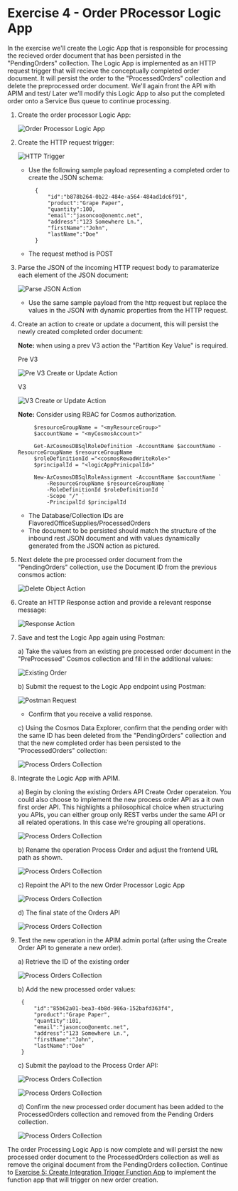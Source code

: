 # Exercise 4 - Order PRocessor Logic App

In the exercise we'll create the Logic App that is responsible for processing the recieved order document that has been persisted in the "PendingOrders" collection.  The Logic App is implemented as an HTTP request trigger that will recieve the conceptually completed order document.  It will persist the order to the "ProcessedOrders" collection and delete the preprocessed order document.  We'll again front the API with APIM and test/ Later we'll modify this Logic App to also put the completed order onto a Service Bus queue to continue processing.

1) Create the order processor Logic App:

    ![Order Processor Logic App](./media/ex4/la2_op.png)

2) Create the HTTP request trigger:

    ![HTTP Trigger](./media/ex4/la2_op_httpreq.png)

    - Use the following sample payload representing a completed order to create the JSON schema:

            {
                "id":"b878b264-0b22-484e-a564-484ad1dc6f91",
                "product":"Grape Paper",
                "quantity":100,
                "email":"jasoncoo@onemtc.net",
                "address":"123 Somewhere Ln.",
                "firstName":"John",
                "lastName":"Doe"
            }

        
    - The request method is POST

3) Parse the JSON of the incoming HTTP request body to paramaterize each element of the JSON document:

    ![Parse JSON Action](./media/ex4/la2_op_pjson.png)

    - Use the same sample payload from the http request but replace the values in the JSON with dynamic properties from the HTTP request.

4) Create an action to create or update a document, this will persist the newly created completed order document:

    **Note:** when using a prev V3 action the "Partition Key Value" is required.

    Pre V3

    ![Pre V3 Create or Update Action](./media/ex4/la2_op_cdb.png)

    V3

    ![V3 Create or Update Action](./media/ex4/la2_op_cdbv3.png)

    **Note:** Consider using RBAC for Cosmos authorization.

            $resourceGroupName = "<myResourceGroup>"
            $accountName = "<myCosmosAccount>"
            
            Get-AzCosmosDBSqlRoleDefinition -AccountName $accountName -ResourceGroupName $resourceGroupName
            $roleDefinitionId ="<cosmosRewadWriteRole>"
            $principalId = "<logicAppPrinicpalId>"            

            New-AzCosmosDBSqlRoleAssignment -AccountName $accountName `
                -ResourceGroupName $resourceGroupName `
                -RoleDefinitionId $roleDefinitionId `
                -Scope "/" `
                -PrincipalId $principalId           

    - The Database/Collection IDs are FlavoredOfficeSupplies/ProcessedOrders
    - The document to be persisted should match the structure of the inbound rest JSON document and with values dynamically generated from the JSON action as pictured.
    

5) Next delete the pre processed order document from the "PendingOrders" collection, use the Document ID from the previous consmos action:

    ![Delete Object Action](./media/ex4/la2_op_cdbdel.png)


6) Create an HTTP Response action and provide a relevant response message:

    ![Response Action](./media/ex4/la2_op_res.png)

7) Save and test the Logic App again using Postman:

    a) Take the values from an existing pre processed order document in the "PreProcessed" Cosmos collection and fill in the additional values:  
    
    ![Existing Order](./media/ex4/la2_op_test1.png)

    b) Submit the request to the Logic App endpoint using Postman:

    ![Postman Request](./media/ex4/la2_op_test2.png)

    - Confirm that you receive a valid response.

    c) Using the Cosmos Data Explorer, confirm that the pending order with the same ID has been deleted from the "PendingOrders" collection and that the new completed order has been persisted to the "ProcessedOrders" collection:

    ![Process Orders Collection](./media/ex4/la2_op_test3.png)

8) Integrate the Logic App with APIM.

    a) Begin by cloning the existing Orders API Create Order operateion.  You could also choose to implement the new process order API as a it own first order API.  This highlights a philosophical choice when structuring you APIs, you can either group only REST verbs under the same API or all related operations.  In this case we're grouping all operations.

    ![Process Orders Collection](./media/ex4/la2_op_apim1.png)

    b) Rename the operation Process Order and adjust the frontend URL path as shown.

    ![Process Orders Collection](./media/ex4/la2_op_apim2.png)

    c) Repoint the API to the new Order Processor Logic App

    ![Process Orders Collection](./media/ex4/la2_op_apim3.png)

    d) The final state of the Orders API

    ![Process Orders Collection](./media/ex4/la2_op_apim4.png)

9) Test the new operation in the APIM admin portal (after using the Create Order API to generate a new order).

    a) Retrieve the ID of the existing order

    ![Process Orders Collection](./media/ex4/la2_op_test_p1.png)

    b) Add the new processed order values:

        {
            "id":"85b62a01-bea3-4b8d-986a-152bafd363f4",
            "product":"Grape Paper",
            "quantity":101,
            "email":"jasoncoo@onemtc.net",
            "address":"123 Somewhere Ln.",
            "firstName":"John",
            "lastName":"Doe"
        }

    c) Submit the payload to the Process Order API:

    ![Process Orders Collection](./media/ex4/la2_op_test_p2.png)    

    ![Process Orders Collection](./media/ex4/la2_op_test_p3.png)

    d) Confirm the new processed order document has been added to the ProcessedOrders collection and removed from the Pending Orders collection.

    ![Process Orders Collection](./media/ex4/la2_op_test_p4.png)

The order Processing Logic App is now complete and will persist the new processed order document to the ProcessedOrders collection as well as remove the original document from the PendingOrders collection.  Continue to [Exercise 5: Create Integration Trigger Function App](./05-integration-trigger-function.md) to implement the function app that will trigger on new order creation.
